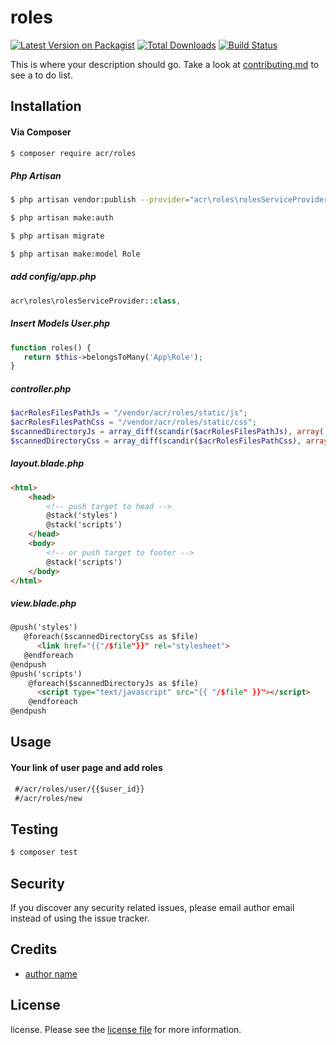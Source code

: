 # roles

[![Latest Version on Packagist][ico-version]][link-packagist]
[![Total Downloads][ico-downloads]][link-downloads]
[![Build Status][ico-travis]][link-travis]

This is where your description should go. Take a look at [contributing.md](contributing.md) to see a to do list.

## Installation

 #### Via Composer

``` bash
$ composer require acr/roles
```
##### Php Artisan
```bash
$ php artisan vendor:publish --provider="acr\roles\rolesServiceProvider"
```
```bash
$ php artisan make:auth
```
```bash
$ php artisan migrate
```
```bash
$ php artisan make:model Role
```
##### add config/app.php
```php
acr\roles\rolesServiceProvider::class,
```
##### Insert Models User.php
```php
function roles() {
   return $this->belongsToMany('App\Role');
}
```
##### controller.php
```php
$acrRolesFilesPathJs = "/vendor/acr/roles/static/js";
$acrRolesFilesPathCss = "/vendor/acr/roles/static/css";
$scannedDirectoryJs = array_diff(scandir($acrRolesFilesPathJs), array('..', '.'));
$scannedDirectoryCss = array_diff(scandir($acrRolesFilesPathCss), array('..', '.'));
```
##### layout.blade.php
```html
<html>
    <head>
        <!-- push target to head -->
        @stack('styles')
        @stack('scripts')
    </head>
    <body>
        <!-- or push target to footer -->
        @stack('scripts')
    </body>
</html>
```
##### view.blade.php
```html
@push('styles')
   @foreach($scannedDirectoryCss as $file) 
      <link href="{{"/$file"}}" rel="stylesheet">
   @endforeach
@endpush
@push('scripts')
    @foreach($scannedDirectoryJs as $file) 
      <script type="text/javascript" src="{{ "/$file" }}"></script>
    @endforeach
@endpush
```
## Usage
#### Your link of user page and add roles
```html
 #/acr/roles/user/{{$user_id}}
 #/acr/roles/new
```

## Testing

``` bash
$ composer test
```
## Security

If you discover any security related issues, please email author email instead of using the issue tracker.

## Credits

- [author name][link-author]

## License

license. Please see the [license file](license.md) for more information.

[ico-version]: https://img.shields.io/packagist/v/rdtvaacar/roles.svg?style=flat-square
[ico-downloads]: https://img.shields.io/packagist/dt/rdtvaacar/roles.svg?style=flat-square
[ico-travis]: https://img.shields.io/travis/rdtvaacar/roles/master.svg?style=flat-square
[ico-styleci]: https://styleci.io/repos/12345678/shield

[link-packagist]: https://packagist.org/packages/rdtvaacar/roles
[link-downloads]: https://packagist.org/packages/rdtvaacar/roles
[link-travis]: https://travis-ci.org/rdtvaacar/roles
[link-styleci]: https://styleci.io/repos/12345678
[link-author]: https://github.com/rdtvaacar
[link-contributors]: ../../contributors
